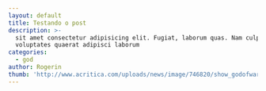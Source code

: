 ```yaml
---
layout: default
title: Testando o post
description: >-
  sit amet consectetur adipisicing elit. Fugiat, laborum quas. Nam culpa
  voluptates quaerat adipisci laborum
categories:
  - god
author: Rogerin
thumb: 'http://www.acritica.com/uploads/news/image/746820/show_godofwarps4.JPG'
---
```

